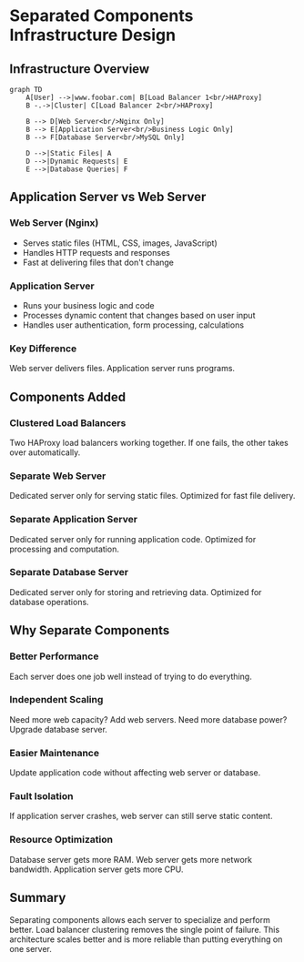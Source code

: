 # Separated Components Infrastructure Design

## Infrastructure Overview

```mermaid
graph TD
    A[User] -->|www.foobar.com| B[Load Balancer 1<br/>HAProxy]
    B -.->|Cluster| C[Load Balancer 2<br/>HAProxy]
    
    B --> D[Web Server<br/>Nginx Only]
    B --> E[Application Server<br/>Business Logic Only]
    B --> F[Database Server<br/>MySQL Only]
    
    D -->|Static Files| A
    D -->|Dynamic Requests| E
    E -->|Database Queries| F
```

## Application Server vs Web Server

### Web Server (Nginx)
- Serves static files (HTML, CSS, images, JavaScript)
- Handles HTTP requests and responses
- Fast at delivering files that don't change

### Application Server
- Runs your business logic and code
- Processes dynamic content that changes based on user input
- Handles user authentication, form processing, calculations

### Key Difference
Web server delivers files. Application server runs programs.

## Components Added

### Clustered Load Balancers
Two HAProxy load balancers working together. If one fails, the other takes over automatically.

### Separate Web Server
Dedicated server only for serving static files. Optimized for fast file delivery.

### Separate Application Server  
Dedicated server only for running application code. Optimized for processing and computation.

### Separate Database Server
Dedicated server only for storing and retrieving data. Optimized for database operations.

## Why Separate Components

### Better Performance
Each server does one job well instead of trying to do everything.

### Independent Scaling
Need more web capacity? Add web servers. Need more database power? Upgrade database server.

### Easier Maintenance
Update application code without affecting web server or database.

### Fault Isolation
If application server crashes, web server can still serve static content.

### Resource Optimization
Database server gets more RAM. Web server gets more network bandwidth. Application server gets more CPU.

## Summary

Separating components allows each server to specialize and perform better. Load balancer clustering removes the single point of failure. This architecture scales better and is more reliable than putting everything on one server.